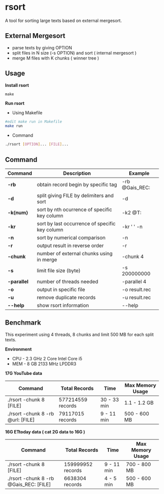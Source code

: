 # rsort
A tool for sorting large texts based on external mergesort.

## External Mergesort
* parse texts by giving OPTION
* split files in N size (-s OPTION) and sort ( internal mergesort )
* merge M files with K chunks ( winner tree )

## Usage
**Install rsort**
```
make
```
**Run rsort**
* Using Makefile
```bash
#edit make run in Makefile
make run
```
* Command
```bash
./rsort [OPTION]... [FILE]...
```

## Command
| Command | Description | Example |
| ---             | ---    | ---       |
| **-rb** | obtain record begin by specific tag | -rb @Gais_REC: |
| **-d** | split giving FILE by delimiters and sort | -d |
| **-k{num}** | sort by nth ocurrence of specific key column | -k2 @T: |
| **-kr** | sort by last occurrence of specific key column | -kr ' ' -n |
| **-n** | sort by numerical comparison | -n |
| **-r** | output result in reverse order | -r |
| **-chunk** | number of external chunks using in merge | -chunk 4 |
| **-s** | limit file size (byte) | -s 200000000 |
| **-parallel** | number of threads needed | -parallel 4 |
| **-o** | output in specific file | -o result.rec |
| **-u** | remove duplicate records | -u result.rec |
| **--help** | show rsort information | --help |

## Benchmark
This experiment using 4 threads, 8 chunks and limit 500 MB for each split texts.

**Environment**
* CPU - 2.3 GHz 2 Core Intel Core i5
* MEM - 8 GB 2133 MHz LPDDR3

**17G YouTube data**

| Command | Total Records | Time | Max Memory Usage |
| ---             | ---   | ---       | ---       |
| ./rsort -chunk 8 [FILE] | 577214559 records | 30 - 33 min | 1.1 - 1.2 GB |
| ./rsort -chunk 8 -rb @url: [FILE] | 79117015 records | 9 - 11 min | 500 - 600 MB |

**16G ETtoday data ( cat 2G data to 16G )**

| Command | Total Records | Time | Max Memory Usage |
| ---             | ---   | ---       | ---       |
| ./rsort -chunk 8 [FILE] | 159999952 records | 9 - 11 min | 700 - 800 MB |
| ./rsort -chunk 8 -rb @Gais_REC: [FILE] | 6638304 records | 4 - 5 min | 500 - 600 MB |